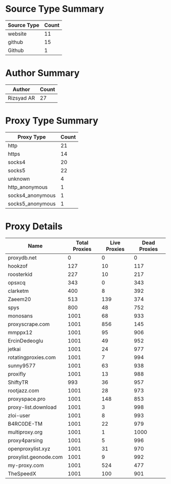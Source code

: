 # Source Type Summary

| Source Type | Count |
|-------------|-------|
| website | 11 |
| github | 15 |
| Github | 1 |


# Author Summary

| Author | Count |
|--------|-------|
| Rizsyad AR | 27 |


# Proxy Type Summary

| Proxy Type | Count |
|------------|-------|
| http | 21 |
| https | 14 |
| socks4 | 20 |
| socks5 | 22 |
| unknown | 4 |
| http_anonymous | 1 |
| socks4_anonymous | 1 |
| socks5_anonymous | 1 |


# Proxy Details

| Name | Total Proxies | Live Proxies | Dead Proxies |
|------|---------------|--------------|---------------|
| proxydb.net | 0 | 0 | 0 |
| hookzof | 127 | 10 | 117 |
| roosterkid | 227 | 10 | 217 |
| opsxcq | 343 | 0 | 343 |
| clarketm | 400 | 8 | 392 |
| Zaeem20 | 513 | 139 | 374 |
| spys | 800 | 48 | 752 |
| monosans | 1001 | 68 | 933 |
| proxyscrape.com | 1001 | 856 | 145 |
| mmppx12 | 1001 | 95 | 906 |
| ErcinDedeoglu | 1001 | 49 | 952 |
| jetkai | 1001 | 24 | 977 |
| rotatingproxies.com | 1001 | 7 | 994 |
| sunny9577 | 1001 | 63 | 938 |
| proxifly | 1001 | 13 | 988 |
| ShiftyTR | 993 | 36 | 957 |
| rootjazz.com | 1001 | 28 | 973 |
| proxyspace.pro | 1001 | 148 | 853 |
| proxy-list.download | 1001 | 3 | 998 |
| zloi-user | 1001 | 8 | 993 |
| B4RC0DE-TM | 1001 | 22 | 979 |
| multiproxy.org | 1001 | 1 | 1000 |
| proxy4parsing | 1001 | 5 | 996 |
| openproxylist.xyz | 1001 | 31 | 970 |
| proxylist.geonode.com | 1001 | 9 | 992 |
| my-proxy.com | 1001 | 524 | 477 |
| TheSpeedX | 1001 | 100 | 901 |

